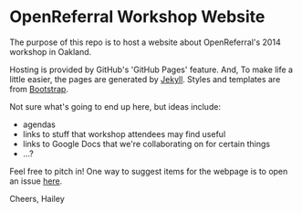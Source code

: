 OpenReferral Workshop Website
=============================

The purpose of this repo is to host a website about OpenReferral's 2014 workshop in Oakland. 

Hosting is provided by GitHub's 'GitHub Pages' feature. And, To make life a little easier, 
the pages are generated by [Jekyll](http://jekyllrb.com). Styles and templates are from 
[Bootstrap](http://getbootstrap.com).

Not sure what's going to end up here, but ideas include: 
- agendas
- links to stuff that workshop attendees may find useful
- links to Google Docs that we're collaborating on for certain things
- ...?

Feel free to pitch in! One way to suggest items for the webpage is to open an issue [here](https://github.com/openreferral/workshop/issues?labels=content+idea&page=1&state=open).

Cheers, 
Hailey


